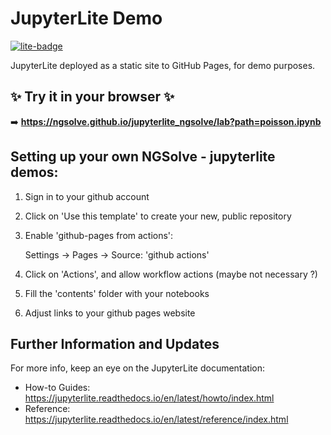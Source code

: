 # JupyterLite Demo

[![lite-badge](https://jupyterlite.rtfd.io/en/latest/_static/badge.svg)](https://ngsolve.github.io/jupyterlite_ngsolve/lab?path=poisson.ipynb)

JupyterLite deployed as a static site to GitHub Pages, for demo purposes.

## ✨ Try it in your browser ✨

➡️ **https://ngsolve.github.io/jupyterlite_ngsolve/lab?path=poisson.ipynb**

## Setting up your own NGSolve - jupyterlite demos:

1. Sign in to your github account
   
2. Click on 'Use this template' to create your new, public repository
   
3. Enable 'github-pages from actions':

   Settings -> Pages -> Source: 'github actions'

4. Click on 'Actions', and allow workflow actions (maybe not necessary ?)

5. Fill the 'contents' folder with your notebooks

6. Adjust links to your github pages website


## Further Information and Updates

For more info, keep an eye on the JupyterLite documentation:

- How-to Guides: https://jupyterlite.readthedocs.io/en/latest/howto/index.html
- Reference: https://jupyterlite.readthedocs.io/en/latest/reference/index.html

